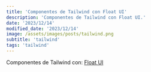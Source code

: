 ```yaml
---
title: 'Componentes de Tailwind con Float UI'
description: 'Componentes de Tailwind con Float UI.'
date: '2023/12/14'
modified_date: '2023/12/14'
image: /assets/images/posts/tailwind.png
subtitle: 'tailwind'
tags: 'tailwind'
---
```


Componentes de Tailwind con: [Float UI](https://floatui.com/)
